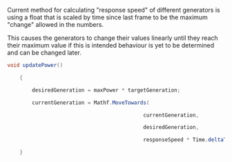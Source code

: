 Current method for calculating "response speed" of different generators is using a float that is scaled by time since last frame to be the maximum "change" allowed in the numbers. 

This causes the generators to change their values linearly until they reach their maximum value if this is intended behaviour is yet to be determined and can be changed later.

```cs
void updatePower()

    {

        desiredGeneration = maxPower * targetGeneration;

        currentGeneration = Mathf.MoveTowards(

                                            currentGeneration,

                                            desiredGeneration,

                                            responseSpeed * Time.deltaTime);

    }

```